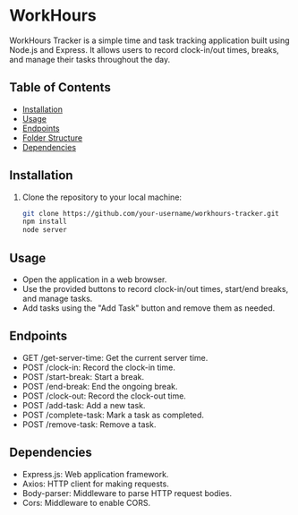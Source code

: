 # WorkHours

WorkHours Tracker is a simple time and task tracking application built using Node.js and Express. It allows users to record clock-in/out times, breaks, and manage their tasks throughout the day.

## Table of Contents

- [Installation](#installation)
- [Usage](#usage)
- [Endpoints](#endpoints)
- [Folder Structure](#folder-structure)
- [Dependencies](#dependencies)

## Installation

1. Clone the repository to your local machine:

   ```bash
   git clone https://github.com/your-username/workhours-tracker.git
   npm install
   node server

## Usage
- Open the application in a web browser.
- Use the provided buttons to record clock-in/out times, start/end breaks, and manage tasks.
- Add tasks using the "Add Task" button and remove them as needed.

## Endpoints
- GET /get-server-time: Get the current server time.
- POST /clock-in: Record the clock-in time.
- POST /start-break: Start a break.
- POST /end-break: End the ongoing break.
- POST /clock-out: Record the clock-out time.
- POST /add-task: Add a new task.
- POST /complete-task: Mark a task as completed.
- POST /remove-task: Remove a task.


## Dependencies
- Express.js: Web application framework.
- Axios: HTTP client for making requests.
- Body-parser: Middleware to parse HTTP request bodies.
- Cors: Middleware to enable CORS.
   
